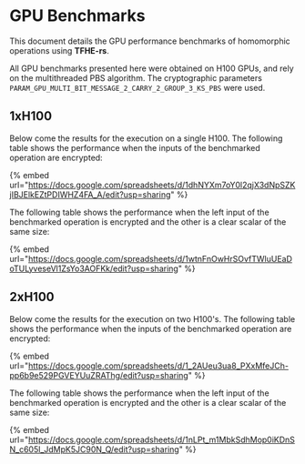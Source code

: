 # GPU Benchmarks

This document details the GPU performance benchmarks of homomorphic operations using **TFHE-rs**.

All GPU benchmarks presented here were obtained on H100 GPUs, and rely on the multithreaded PBS algorithm. The cryptographic parameters `PARAM_GPU_MULTI_BIT_MESSAGE_2_CARRY_2_GROUP_3_KS_PBS` were used.

## 1xH100
Below come the results for the execution on a single H100.
The following table shows the performance when the inputs of the benchmarked operation are encrypted:

{% embed url="https://docs.google.com/spreadsheets/d/1dhNYXm7oY0l2qjX3dNpSZKjIBJElkEZtPDIWHZ4FA_A/edit?usp=sharing" %}

The following table shows the performance when the left input of the benchmarked operation is encrypted and the other is a clear scalar of the same size:

{% embed url="https://docs.google.com/spreadsheets/d/1wtnFnOwHrSOvfTWluUEaDoTULyveseVl1ZsYo3AOFKk/edit?usp=sharing" %}

## 2xH100

Below come the results for the execution on two H100's.
The following table shows the performance when the inputs of the benchmarked operation are encrypted:

{% embed url="https://docs.google.com/spreadsheets/d/1_2AUeu3ua8_PXxMfeJCh-pp6b9e529PGVEYUuZRAThg/edit?usp=sharing" %}


The following table shows the performance when the left input of the benchmarked operation is encrypted and the other is a clear scalar of the same size:

{% embed url="https://docs.google.com/spreadsheets/d/1nLPt_m1MbkSdhMop0iKDnSN_c605l_JdMpK5JC90N_Q/edit?usp=sharing" %}
